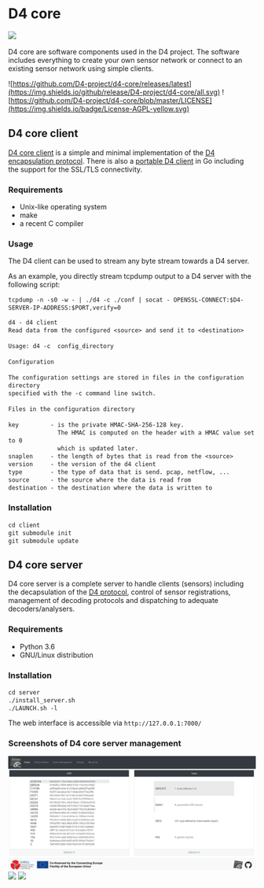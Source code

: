 # D4 core

![](https://www.d4-project.org/assets/images/logo.png)

D4 core are software components used in the D4 project. The software includes everything to create your own sensor network or connect
to an existing sensor network using simple clients.

![https://github.com/D4-project/d4-core/releases/latest](https://img.shields.io/github/release/D4-project/d4-core/all.svg)
![https://github.com/D4-project/d4-core/blob/master/LICENSE](https://img.shields.io/badge/License-AGPL-yellow.svg)

## D4 core client

[D4 core client](https://github.com/D4-project/d4-core/tree/master/client) is a simple and minimal implementation of the [D4 encapsulation protocol](https://github.com/D4-project/architecture/tree/master/format). There is also a [portable D4 client](https://github.com/D4-project/d4-goclient) in Go including the support for the SSL/TLS connectivity.

### Requirements

- Unix-like operating system
- make
- a recent C compiler

### Usage

The D4 client can be used to stream any byte stream towards a D4 server.

As an example, you directly stream tcpdump output to a D4 server with the following
script:

````
tcpdump -n -s0 -w - | ./d4 -c ./conf | socat - OPENSSL-CONNECT:$D4-SERVER-IP-ADDRESS:$PORT,verify=0
````

~~~~
d4 - d4 client
Read data from the configured <source> and send it to <destination>

Usage: d4 -c  config_directory

Configuration

The configuration settings are stored in files in the configuration directory
specified with the -c command line switch.

Files in the configuration directory

key         - is the private HMAC-SHA-256-128 key.
              The HMAC is computed on the header with a HMAC value set to 0
              which is updated later.
snaplen     - the length of bytes that is read from the <source>
version     - the version of the d4 client
type        - the type of data that is send. pcap, netflow, ...
source      - the source where the data is read from
destination - the destination where the data is written to
~~~~

### Installation

~~~~
cd client
git submodule init
git submodule update
~~~~

## D4 core server

D4 core server is a complete server to handle clients (sensors) including the decapsulation of the [D4 protocol](https://github.com/D4-project/architecture/tree/master/format), control of
sensor registrations, management of decoding protocols and dispatching to adequate decoders/analysers.

### Requirements

- Python 3.6
- GNU/Linux distribution

### Installation

~~~~
cd server
./install_server.sh
./LAUNCH.sh -l
~~~~

The web interface is accessible via `http://127.0.0.1:7000/`

### Screenshots of D4 core server management

![](https://raw.githubusercontent.com/D4-project/d4-core/master/doc/images/main.png)
![](https://raw.githubusercontent.com/D4-project/d4-core/master/doc/images/sensor-mgmt.png)
![](https://raw.githubusercontent.com/D4-project/d4-core/master/doc/images/server-mgmt.png)
